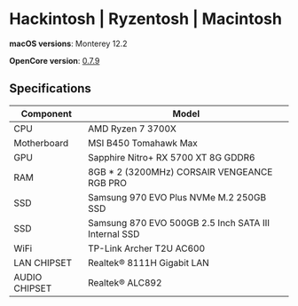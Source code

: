 # Hackintosh | Ryzentosh | Macintosh
**macOS versions**: Monterey 12.2

**OpenCore version**: [0.7.9](https://github.com/acidanthera/OpenCorePkg/releases)

## Specifications
| **Component** | **Model** |
| ------------- | --------- |
| CPU | AMD Ryzen 7 3700X |
| Motherboard | MSI B450 Tomahawk Max |
| GPU | Sapphire Nitro+ RX 5700 XT 8G GDDR6 |
| RAM | 8GB * 2 (3200MHz) CORSAIR VENGEANCE RGB PRO |
| SSD | Samsung 970 EVO Plus NVMe M.2 250GB SSD |
| SSD | Samsung 870 EVO 500GB 2.5 Inch SATA III Internal SSD |
| WiFi | TP-Link Archer T2U AC600 |
| LAN CHIPSET | Realtek® 8111H Gigabit LAN |
| AUDIO CHIPSET | Realtek® ALC892 |
